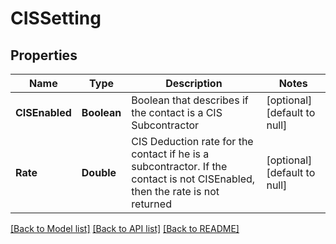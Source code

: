 # CISSetting
## Properties

| Name | Type | Description | Notes |
|------------ | ------------- | ------------- | -------------|
| **CISEnabled** | **Boolean** | Boolean that describes if the contact is a CIS Subcontractor | [optional] [default to null] |
| **Rate** | **Double** | CIS Deduction rate for the contact if he is a subcontractor. If the contact is not CISEnabled, then the rate is not returned | [optional] [default to null] |

[[Back to Model list]](../README.md#documentation-for-models) [[Back to API list]](../README.md#documentation-for-api-endpoints) [[Back to README]](../README.md)

